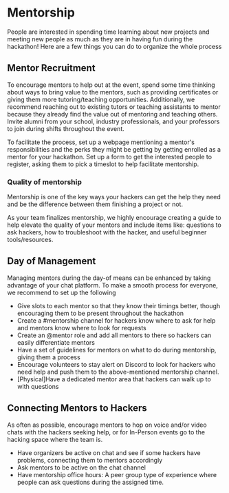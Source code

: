 # Mentorship

People are interested in spending time learning about new projects and meeting new people as much as they are in having fun during the hackathon! Here are a few things you can do to organize the whole process

## Mentor Recruitment

To encourage mentors to help out at the event, spend some time thinking about ways to bring value to the mentors, such as providing certificates or giving them more tutoring/teaching opportunities. Additionally, we recommend reaching out to existing tutors or teaching assistants to mentor because they already find the value out of mentoring and teaching others. Invite alumni from your school, industry professionals, and your professors to join during shifts throughout the event.

To facilitate the process, set up a webpage mentioning a mentor's responsibilities and the perks they might be getting by getting enrolled as a mentor for your hackathon. Set up a form to get the interested people to register, asking them to pick a timeslot to help facilitate mentorship.

### **Quality of mentorship**

Mentorship is one of the key ways your hackers can get the help they need and be the difference between them finishing a project or not.

As your team finalizes mentorship, we highly encourage creating a guide to help elevate the quality of your mentors and include items like: questions to ask hackers, how to troubleshoot with the hacker, and useful beginner tools/resources.

## Day of Management

Managing mentors during the day-of means can be enhanced by taking advantage of your chat platform. To make a smooth process for everyone, we recommend to set up the following

* Give slots to each mentor so that they know their timings better, though encouraging them to be present throughout the hackathon
* Create a #mentorship channel for hackers know where to ask for help and mentors know where to look for requests&#x20;
* Create an @mentor role and add all mentors to there so hackers can easily differentiate mentors
* Have a set of guidelines for mentors on what to do during mentorship, giving them a process
* Encourage volunteers to stay alert on Discord to look for hackers who need help and push them to the above-mentioned mentorship channel.
* \[Physical]Have a dedicated mentor area that hackers can walk up to with questions

## Connecting Mentors to Hackers

As often as possible, encourage mentors to hop on voice and/or video chats with the hackers seeking help, or for In-Person events go to the hacking space where the team is.

* Have organizers be active on chat and see if some hackers have problems, connecting them to mentors accordingly
* Ask mentors to be active on the chat channel
* Have mentorship office hours: A peer group type of experience where people can ask questions during the assigned time.
